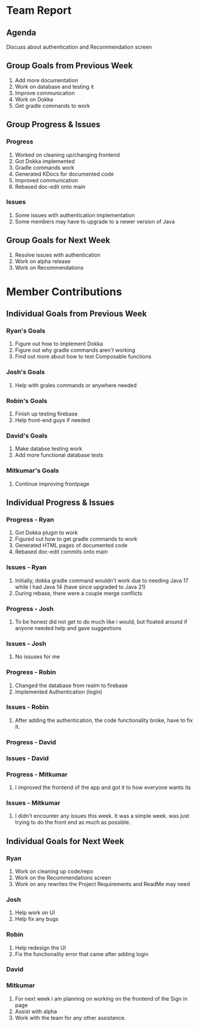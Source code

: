 # Team Report

## Agenda
Discuss about authentication and Recommendation screen
## Group Goals from Previous Week
1. Add more documentation
2. Work on database and testing it
3. Improve communication
4. Work on Dokka
5. Get gradle commands to work

## Group Progress & Issues
### Progress
1. Worked on cleaning up/changing frontend
2. Got Dokka implemented
3. Gradle commands work
4. Generated KDocs for documented code
5. Improved communication
6. Rebased doc-edit onto main
### Issues
1. Some issues with authentication implementation
2. Some members may have to upgrade to a newer version of Java
## Group Goals for Next Week
1. Resolve issues with authentication
2. Work on alpha release
3. Work on Recommendations
# Member Contributions

## Individual Goals from Previous Week
### Ryan's Goals
1. Figure out how to implement Dokka
2. Figure out why gradle commands aren't working
3. Find out more about how to test Composable functions  
### Josh's Goals
1. Help with grales commands or anywhere needed
### Robin's Goals
1. Finish up testing firebase
2. Help front-end guys if needed
### David's Goals
1. Make databse testing work
2. Add more functional database tests
### Mitkumar's Goals
1. Continue improving frontpage

## Individual Progress & Issues
### Progress - Ryan
1. Got Dokka plugin to work
2. Figured out how to get gradle commands to work
3. Generated HTML pages of documented code
4. Rebased doc-edit commits onto main
### Issues - Ryan
1. Initially, dokka gradle command wouldn't work due to needing Java 17 while I had Java 14 (have since upgraded to Java 21)
2. During rebase, there were a couple merge conflicts
### Progress - Josh
1. To be honest did not get to do much like i would, but floated around if anyone needed help and gave suggestions
### Issues - Josh
1. No issuses for me 
### Progress - Robin
1. Changed the database from realm to firebase
2. Implemented Authentication (login)
### Issues - Robin
1. After adding the authentication, the code functionality broke, have to fix it.
### Progress - David

### Issues - David

### Progress - Mitkumar
1. I improved the frontend of the app and got it to how everyone wants its

### Issues - Mitkumar
1. I didn't encounter any issues this week. It was a simple week. was just trying to do the front end as much as possible. 

## Individual Goals for Next Week
### Ryan
1. Work on cleaning up code/repo
2. Work on the Recommendations screen
3. Work on any rewrites the Project Requirements and ReadMe may need
### Josh
1. Help work on UI
2. Help fix any bugs
### Robin
1. Help redesign the UI
2. Fix the functionality error that came after adding login
### David
 
### Mitkumar
1. For next week i am planning on working on the frontend of the Sign in page
2. Assist with alpha
3. Work with the team for any other assistance. 

